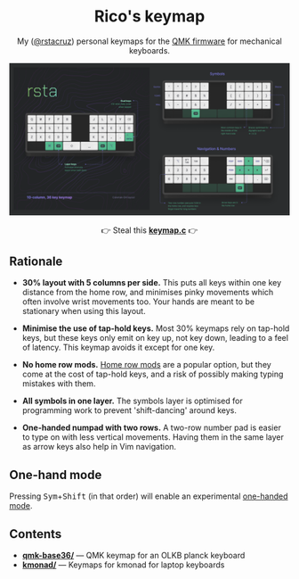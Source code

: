 <h1 align='center'>Rico's keymap</h1>

<p align='center'>
My (<a href='https://twitter.com/rstacruz'>@rstacruz</a>) personal keymaps for the <a href='https://qmk.fm/'>QMK firmware</a> for mechanical keyboards.
</p>

![Preview of the keymap](./preview.png)

<p align='center'>
👉 Steal this <a href='qmk-base36/keymap.c'><strong>keymap.c</strong></a> 👉
</p>

## Rationale

- **30% layout with 5 columns per side.** This puts all keys within one key distance from the home row, and minimises pinky movements which often involve wrist movements too. Your hands are meant to be stationary when using this layout.

- **Minimise the use of tap-hold keys.** Most 30% keymaps rely on tap-hold keys, but these keys only emit on key up, not key down, leading to a feel of latency. This keymap avoids it except for one key.

- **No home row mods.** [Home row mods](https://precondition.github.io/home-row-mods) are a popular option, but they come at the cost of tap-hold keys, and a risk of possibly making typing mistakes with them.

- **All symbols in one layer.** The symbols layer is optimised for programming work to prevent 'shift-dancing' around keys.

- **One-handed numpad with two rows.** A two-row number pad is easier to type on with less vertical movements. Having them in the same layer as arrow keys also help in Vim navigation.

[home row mods]: https://precondition.github.io/home-row-mods

## One-hand mode

Pressing <kbd>Sym</kbd>+<kbd>Shift</kbd> (in that order) will enable an experimental [one-handed mode](./docs/frogv.md).

## Contents

- [**qmk-base36/**](./qmk-base36/) &mdash; QMK keymap for an OLKB planck keyboard
- [**kmonad/**](./kmonad/) &mdash; Keymaps for kmonad for laptop keyboards
